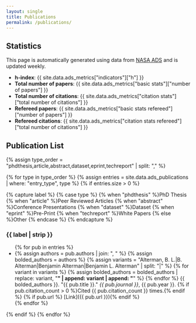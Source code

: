 ```yaml
---
layout: single
title: Publications
permalink: /publications/
---
```


## Statistics 

This page is automatically generated using data from [NASA ADS](https://ui.adsabs.harvard.edu) and is updated weekly.

- **h-index**: {{ site.data.ads_metrics["indicators"]["h"] }}
- **Total number of papers**: {{ site.data.ads_metrics["basic stats"]["number of papers"] }}
- **Total number of citations**: {{ site.data.ads_metrics["citation stats"]["total number of citations"] }}
- **Refereed papers**: {{ site.data.ads_metrics["basic stats refereed"]["number of papers"] }}
- **Refereed citations**: {{ site.data.ads_metrics["citation stats refereed"]["total number of citations"] }}


## Publication List

{% assign type_order = "phdthesis,article,abstract,dataset,eprint,techreport" | split: "," %}

{% for type in type_order %}
  {% assign entries = site.data.ads_publications | where: "entry_type", type %}
  {% if entries.size > 0 %}

  {% capture label %}
    {% case type %}
      {% when "phdthesis" %}PhD Thesis
      {% when "article" %}Peer Reviewed Articles
      {% when "abstract" %}Conference Presentations
      {% when "dataset" %}Dataset
      {% when "eprint" %}Pre-Print
      {% when "techreport" %}White Papers
      {% else %}Other
    {% endcase %}
  {% endcapture %}

  ### {{ label | strip }}

  <ul class="pub-list">
  {% for pub in entries %}
    <li>
      {% assign authors = pub.authors | join: ", " %}
      {% assign bolded_authors = authors %}
      {% assign variants = "Alterman, B. L.|B. Alterman|Benjamin Alterman|Benjamin L. Alterman" | split: "|" %}
      {% for variant in variants %}
        {% assign bolded_authors = bolded_authors | replace: variant, "<strong>" | append: variant | append: "</strong>" %}
      {% endfor %}
      {{ bolded_authors }}.
      "{{ pub.title }}."
      <em>{{ pub.journal }}</em>,
      {{ pub.year }}.
      {% if pub.citation_count > 0 %}Cited {{ pub.citation_count }} times.{% endif %}
      {% if pub.url %} [Link]({{ pub.url }}){% endif %}
    </li>
  {% endfor %}
  </ul>

  {% endif %}
{% endfor %}

